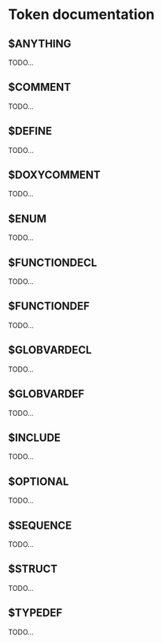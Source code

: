 # Token documentation

## $ANYTHING
TODO...

## $COMMENT
TODO...

## $DEFINE
TODO...

## $DOXYCOMMENT
TODO...

## $ENUM
TODO...

## $FUNCTIONDECL
TODO...

## $FUNCTIONDEF
TODO...

## $GLOBVARDECL
TODO...

## $GLOBVARDEF
TODO...

## $INCLUDE
TODO...

## $OPTIONAL
TODO...

## $SEQUENCE
TODO...

## $STRUCT
TODO...

## $TYPEDEF
TODO...
